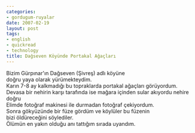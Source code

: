 ```yaml
---
categories:
- gordugum-ruyalar
date: 2007-02-19
layout: post
tags:
- english
- quickread
- technology
title: Dağseven Köyünde Portakal Ağaçları
---
```


Bizim Gürpınar'ın Dağseven (Şivreş) adlı köyüne  
doğru yaya olarak yürümekteydim.  
Karın 7-8 ay kalkmadığı bu topraklarda portakal ağaçları görüyordum.  
Devasa bir nehirin karşı tarafında ise mağara içinden sular akıyordu nehire doğru  
Elimde fotoğraf makinesi ile durmadan fotoğraf çekiyordum.  
Sonra gökyüzünde bir füze gördüm ve köylüler bu füzenin  
bizi öldüreceğini söylediler.  
Ölümün en yakın olduğu anı tattığım sırada uyandım.
